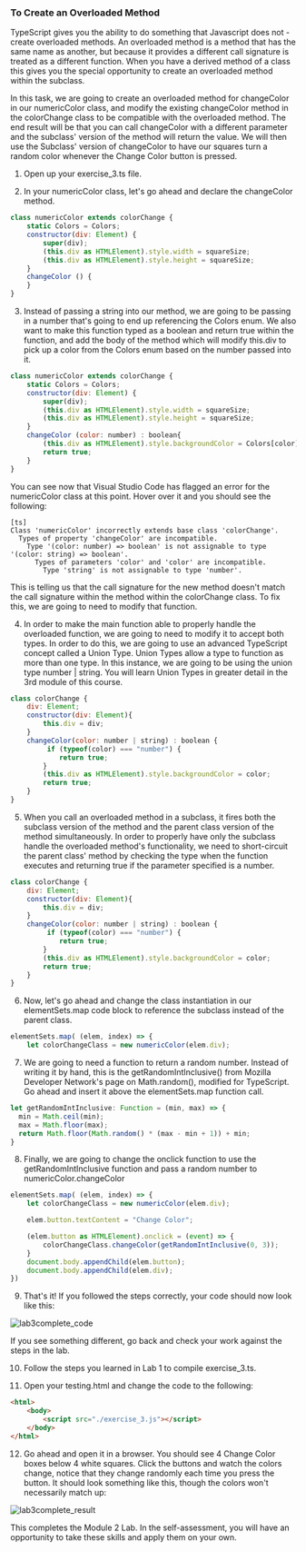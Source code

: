 ### To Create an Overloaded Method

TypeScript gives you the ability to do something that Javascript does not - create overloaded methods. An overloaded method is a method that has the same name as another, but because it provides a different call signature is treated as a different function. When you have a derived method of a class this gives you the special opportunity to create an overloaded method within the subclass.

In this task, we are going to create an overloaded method for changeColor in our numericColor class, and modify the existing changeColor method in the colorChange class to be compatible with the overloaded method. The end result will be that you can call changeColor with a different parameter and the subclass' version of the method will return the value. We will then use the Subclass' version of changeColor to have our squares turn a random color whenever the Change Color button is pressed.

1. Open up your exercise_3.ts file.

2. In your numericColor class, let's go ahead and declare the changeColor method.

```js
class numericColor extends colorChange {
    static Colors = Colors;
    constructor(div: Element) {
        super(div);
        (this.div as HTMLElement).style.width = squareSize;
        (this.div as HTMLElement).style.height = squareSize;
    }
    changeColor () {
    }
}
```

3. Instead of passing a string into our method, we are going to be passing in a number that's going to end up referencing the Colors enum. We also want to make this function typed as a boolean and return true within the function, and add the body of the method which will modify this.div to pick up a color from the Colors enum based on the number passed into it.

```js
class numericColor extends colorChange {
    static Colors = Colors;
    constructor(div: Element) {
        super(div);
        (this.div as HTMLElement).style.width = squareSize;
        (this.div as HTMLElement).style.height = squareSize;
    }
    changeColor (color: number) : boolean{
        (this.div as HTMLElement).style.backgroundColor = Colors[color];
        return true;
    }
}
```

You can see now that Visual Studio Code has flagged an error for the numericColor class at this point. Hover over it and you should see the following:

```shell
[ts]
Class 'numericColor' incorrectly extends base class 'colorChange'.
  Types of property 'changeColor' are incompatible.
    Type '(color: number) => boolean' is not assignable to type '(color: string) => boolean'.
      Types of parameters 'color' and 'color' are incompatible.
        Type 'string' is not assignable to type 'number'.
```

This is telling us that the call signature for the new method doesn't match the call signature within the method within the colorChange class. To fix this, we are going to need to modify that function.

4. In order to make the main function able to properly handle the overloaded function, we are going to need to modify it to accept both types. In order to do this, we are going to use an advanced TypeScript concept called a Union Type. Union Types allow a type to function as more than one type. In this instance, we are going to be using the union type number | string. You will learn Union Types in greater detail in the 3rd module of this course.

```js
class colorChange {
    div: Element;
    constructor(div: Element){
        this.div = div;
    }
    changeColor(color: number | string) : boolean {
         if (typeof(color) === "number") {
            return true;
        }
        (this.div as HTMLElement).style.backgroundColor = color;
        return true;
    }
}
```

5. When you call an overloaded method in a subclass, it fires both the subclass version of the method and the parent class version of the method simultaneously. In order to properly have only the subclass handle the overloaded method's functionality, we need to short-circuit the parent class' method by checking the type when the function executes and returning true if the parameter specified is a number.

```js
class colorChange {
    div: Element;
    constructor(div: Element){
        this.div = div;
    }
    changeColor(color: number | string) : boolean {
         if (typeof(color) === "number") {
            return true;
        }
        (this.div as HTMLElement).style.backgroundColor = color;
        return true;
    }
}
```

6. Now, let's go ahead and change the class instantiation in our elementSets.map code block to reference the subclass instead of the parent class.

```js
elementSets.map( (elem, index) => {
    let colorChangeClass = new numericColor(elem.div);
```

7. We are going to need a function to return a random number. Instead of writing it by hand, this is the getRandomIntInclusive() from Mozilla Developer Network's page on Math.random(), modified for TypeScript. Go ahead and insert it above the elementSets.map function call.

```js
let getRandomIntInclusive: Function = (min, max) => {
  min = Math.ceil(min);
  max = Math.floor(max);
  return Math.floor(Math.random() * (max - min + 1)) + min;
}
```

8. Finally, we are going to change the onclick function to use the getRandomIntInclusive function and pass a random number to numericColor.changeColor

```js
elementSets.map( (elem, index) => {
    let colorChangeClass = new numericColor(elem.div);

    elem.button.textContent = "Change Color";

    (elem.button as HTMLElement).onclick = (event) => {
        colorChangeClass.changeColor(getRandomIntInclusive(0, 3));
    }
    document.body.appendChild(elem.button);
    document.body.appendChild(elem.div);
})
```

9. That's it! If you followed the steps correctly, your code should now look like this:

![lab3complete_code](https://courses.edx.org/assets/courseware/v1/96664a19b4263686a8b96ece00c95ac3/asset-v1:Microsoft+DEV273x+1T2019a+type@asset+block/functionoverload.png)

If you see something different, go back and check your work against the steps in the lab.

10. Follow the steps you learned in Lab 1 to compile exercise_3.ts.

11. Open your testing.html and change the code to the following:

```html
<html>
    <body>
        <script src="./exercise_3.js"></script>
    </body>
</html>
```

12. Go ahead and open it in a browser. You should see 4 Change Color boxes below 4 white squares. Click the buttons and watch the colors change, notice that they change randomly each time you press the button. It should look something like this, though the colors won't necessarily match up:

![lab3complete_result](https://courses.edx.org/assets/courseware/v1/d08ccdd7b6eee072851ff2fbc03a734b/asset-v1:Microsoft+DEV273x+1T2019a+type@asset+block/lab3_complete_result.png)

This completes the Module 2 Lab. In the self-assessment, you will have an opportunity to take these skills and apply them on your own.
